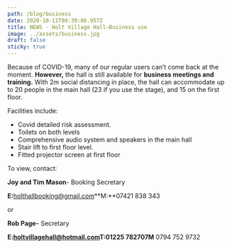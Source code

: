 ```yaml
---
path: /blog/business
date: 2020-10-11T08:39:06.957Z
title: NEWS - Holt Village Hall–Business use
image: ../assets/business.jpg
draft: false
sticky: true
---
```

Because of COVID-19, many of our regular users can’t come back at the moment. **However,** the hall is still available for **business meetings and training.** With 2m social distancing in place, the hall can accommodate up to 20 people in the main hall (23 if you use the stage), and 15 on the first floor.

Facilities include:

* Covid detailed risk assessment.
* Toilets on both levels
* Comprehensive audio system and speakers in the main hall
* Stair lift to first floor level.
* Fitted projector screen at first floor

To view, contact:

**Joy and Tim Mason**- Booking Secretary

**E:**[holthallbooking@gmail.com](mailto:holthallbooking@gmail.com)**M:**07421 838 343

or

**Rob Page**– Secretary

**E:[holtvillagehall@hotmail.com](mailto:holtvillagehall@hotmail.com)T:**01225 782707**M** 0794 752 9732